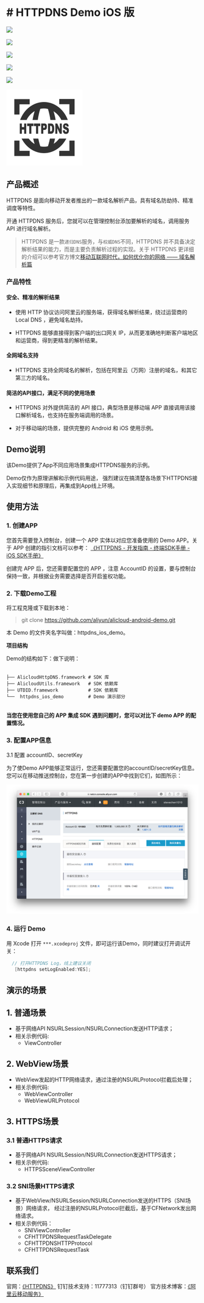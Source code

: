 # # HTTPDNS Demo iOS 版



<p align="center">

<a href=""><img src="https://img.shields.io/badge/platform-iOS-brightgreen.svg"></a>

<a href=""><img src="https://img.shields.io/badge/pod-support-brightgreen.svg"></a>

<a href=""><img src="https://img.shields.io/badge/Swift-compatible-orange.svg"></a>

<a href=""><img src="https://img.shields.io/badge/language-ObjC-orange.svg"></a>

<a href=""><img src="https://img.shields.io/badge/platform-iOS%207.0%2B-ff69b5152950834.svg"></a>

</p>



![](Image/httpdns_product_logo.png)







## 产品概述


HTTPDNS 是面向移动开发者推出的一款域名解析产品，具有域名防劫持、精准调度等特性。

开通 HTTPDNS 服务后，您就可以在管理控制台添加要解析的域名，调用服务 API 进行域名解析。

> HTTPDNS 是一款`递归DNS`服务，与`权威DNS`不同，HTTPDNS 并不具备决定解析结果的能力，而是主要负责解析过程的实现。关于 HTTPDNS 更详细的介绍可以参考官方博文[移动互联网时代，如何优化你的网络 —— 域名解析篇](https://yq.aliyun.com/articles/58967?spm=5176.100244.teamhomeleft.195.8WqcCX)

### **产品特性**

#### **安全、精准的解析结果**

- 使用 HTTP 协议访问阿里云的服务端，获得域名解析结果，绕过运营商的 Local DNS ，避免域名劫持。


-  HTTPDNS 能够直接得到客户端的出口网关 IP，从而更准确地判断客户端地区和运营商，得到更精准的解析结果。

#### **全网域名支持**

- HTTPDNS 支持全网域名的解析，包括在阿里云（万网）注册的域名，和其它第三方的域名。

#### **简洁的API接口，满足不同的使用场景**

- HTTPDNS 对外提供简洁的 API 接口，典型场景是移动端 APP 直接调用该接口解析域名，也支持在服务端调用的场景。


-  对于移动端的场景，提供完整的 Android 和 iOS 使用示例。


## Demo说明

该Demo提供了App不同应用场景集成HTTPDNS服务的示例。

Demo仅作为原理讲解和示例代码用途，
强烈建议在搞清楚各场景下HTTPDNS接入实现细节和原理后，再集成到App线上环境。


## 使用方法

### 1. 创建APP


您首先需要登入控制台，创建一个 APP 实体以对应您准备使用的 Demo APP。关于 APP 创建的指引文档可以参考：
 [《HTTPDNS - 开发指南 - 终端SDK手册 - iOS SDK手册》]( https://help.aliyun.com/document_detail/30141.html?spm=5176.7841952.6.570.ywkeYL ) 

创建完 APP 后，您还需要配置您的 APP ，注意 AccountID 的设置，要与控制台保持一致，并根据业务需要选择是否开启鉴权功能。



### 2. 下载Demo工程

将工程克隆或下载到本地：

> git clone https://github.com/aliyun/alicloud-android-demo.git

本 Demo 的文件夹名字叫做：httpdns_ios_demo。


**项目结构**


Demo的结构如下：做下说明：

 ```Objective-C

├── AlicloudHttpDNS.framework # SDK 库
├── AlicloudUtils.framework   # SDK 依赖库
├── UTDID.framework           # SDK 依赖库
└──  httpdns_ios_demo         # Demo 演示部分
       
 ```
 
**当您在使用您自己的 APP 集成 SDK 遇到问题时，您可以对比下 demo APP 的配置情况。**


### 3. 配置APP信息

3.1 配置 accountID、secretKey

为了使Demo APP能够正常运行，您还需要配置您的accountID/secretKey信息。您可以在移动推送控制台，您在第一步创建的APP中找到它们，如图所示：

![](Image/where_is_accountid_secrectkey.png)


### 4. 运行 Demo

用 Xcode 打开 `***.xcodeproj` 文件，即可运行该Demo，同时建议打开调试开关：



 ```Objective-C
   // 打开HTTPDNS Log，线上建议关闭
    [httpdns setLogEnabled:YES];
 ```

## 演示的场景

## 1. 普通场景
- 基于网络API NSURLSession/NSURLConnection发送HTTP请求；
- 相关示例代码:
    - ViewController

## 2. WebView场景

- WebView发起的HTTP网络请求，通过注册的NSURLProtocol拦截后处理；
- 相关示例代码:
    - WebViewController
    - WebViewURLProtocol

## 3. HTTPS场景

### 3.1 普通HTTPS请求

- 基于网络API NSURLSession/NSURLConnection发送HTTPS请求；
- 相关示例代码:
    - HTTPSSceneViewController

### 3.2 SNI场景HTTPS请求
- 基于WebView/NSURLSession/NSURLConnection发送的HTTPS（SNI场景）网络请求，
经过注册的NSURLProtocol拦截后，基于CFNetwork发出网络请求。
- 相关示例代码：
    - SNIViewController
    - CFHTTPDNSRequestTaskDelegate
    - CFHTTPDNSHTTPProtocol
    - CFHTTPDNSRequestTask




## 联系我们

官网：[《HTTPDNS》]( https://cn.aliyun.com/product/httpdns?spm=5176.7841952.765261.327.AS1VQb ) 
钉钉技术支持：11777313（钉钉群号）
官方技术博客：[《阿里云移动服务》]( https://yq.aliyun.com/teams/32 ) 


